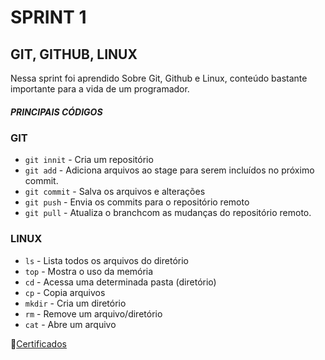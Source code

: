 # SPRINT 1 
## GIT, GITHUB, LINUX
Nessa sprint foi aprendido Sobre Git, Github e Linux, conteúdo bastante importante para a vida de um programador.

##### PRINCIPAIS CÓDIGOS

### GIT

* `git innit` - Cria um repositório
* `git add` - Adiciona arquivos ao stage para serem incluídos no próximo commit.
* `git commit` - Salva os arquivos e alterações
* `git push` - Envia os commits para o repositório remoto
* `git pull` - Atualiza o branchcom as mudanças do repositório remoto.

### LINUX
* `ls` - Lista todos os arquivos do diretório 
* `top` - Mostra o uso da memória
* `cd` - Acessa uma determinada pasta (diretório)
* `cp` - Copia arquivos
* `mkdir` - Cria um diretório
* `rm` - Remove um arquivo/diretório
* `cat` - Abre um arquivo


📁[Certificados](CERTIFICADOS/)
